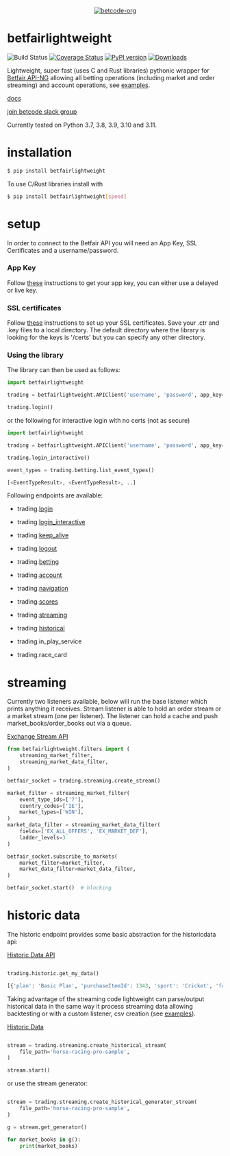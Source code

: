 <p align="center">
  <a href="https://github.com/betcode-org">
    <img src="docs/images/logo-full.png" title="betcode-org">
  </a>
</p>

# betfairlightweight

![Build Status](https://github.com/betcode-org/betfair/actions/workflows/test.yml/badge.svg) [![Coverage Status](https://coveralls.io/repos/github/liampauling/betfair/badge.svg?branch=master)](https://coveralls.io/github/liampauling/betfair?branch=master) [![PyPI version](https://badge.fury.io/py/betfairlightweight.svg)](https://pypi.python.org/pypi/betfairlightweight) [![Downloads](https://pepy.tech/badge/betfairlightweight)](https://pepy.tech/project/betfairlightweight)

Lightweight, super fast (uses C and Rust libraries) pythonic wrapper for [Betfair API-NG](https://docs.developer.betfair.com/display/1smk3cen4v3lu3yomq5qye0ni) allowing all betting operations (including market and order streaming) and account operations, see [examples](https://github.com/betcode-org/betfair/tree/master/examples).

[docs](https://betcode-org.github.io/betfair/)

[join betcode slack group](https://join.slack.com/t/betcode-org/shared_invite/zt-h0ato238-PPbfU_T7Ji0ORjz0ESIJkg)

Currently tested on Python 3.7, 3.8, 3.9, 3.10 and 3.11.

# installation

```bash
$ pip install betfairlightweight
```

To use C/Rust libraries install with

```bash
$ pip install betfairlightweight[speed]
```

# setup

In order to connect to the Betfair API you will need an App Key, SSL Certificates and a username/password.

### App Key
Follow [these](https://docs.developer.betfair.com/display/1smk3cen4v3lu3yomq5qye0ni/Application+Keys) instructions to get your app key, you can either use a delayed or live key.

### SSL certificates
Follow [these](https://docs.developer.betfair.com/display/1smk3cen4v3lu3yomq5qye0ni/Non-Interactive+%28bot%29+login) instructions to set up your SSL certificates. Save your .ctr and .key files to a local directory. The default directory where the library is looking for the keys is '/certs' but you can specify any other directory.

### Using the library

The library can then be used as follows:

```python
import betfairlightweight

trading = betfairlightweight.APIClient('username', 'password', app_key='app_key', certs='/certs')

trading.login()
```

or the following for interactive login with no certs (not as secure)

```python
import betfairlightweight

trading = betfairlightweight.APIClient('username', 'password', app_key='app_key')

trading.login_interactive()
```


```python
event_types = trading.betting.list_event_types()

[<EventTypeResult>, <EventTypeResult>, ..]
```

Following endpoints are available:

- trading.[login](https://docs.developer.betfair.com/display/1smk3cen4v3lu3yomq5qye0ni/Non-Interactive+%28bot%29+login)
- trading.[login_interactive](https://docs.developer.betfair.com/display/1smk3cen4v3lu3yomq5qye0ni/Interactive+Login+-+API+Endpoint)
- trading.[keep_alive](https://docs.developer.betfair.com/pages/viewpage.action?pageId=3834909#Login&SessionManagement-KeepAlive)
- trading.[logout](https://docs.developer.betfair.com/pages/viewpage.action?pageId=3834909#Login&SessionManagement-Logout)

- trading.[betting](https://docs.developer.betfair.com/display/1smk3cen4v3lu3yomq5qye0ni/Betting+API)
- trading.[account](https://docs.developer.betfair.com/display/1smk3cen4v3lu3yomq5qye0ni/Accounts+API)
- trading.[navigation](https://docs.developer.betfair.com/display/1smk3cen4v3lu3yomq5qye0ni/Navigation+Data+For+Applications)
- trading.[scores](https://docs.developer.betfair.com/display/1smk3cen4v3lu3yomq5qye0ni/Race+Status+API)
- trading.[streaming](https://docs.developer.betfair.com/display/1smk3cen4v3lu3yomq5qye0ni/Exchange+Stream+API)
- trading.[historical](https://historicdata.betfair.com/#/apidocs)

- trading.in_play_service
- trading.race_card


# streaming

Currently two listeners available, below will run the base listener which prints anything it receives. Stream listener is able to hold an order stream or a market stream (one per listener). The listener can hold a cache and push market_books/order_books out via a queue.

[Exchange Stream API](https://docs.developer.betfair.com/display/1smk3cen4v3lu3yomq5qye0ni/Exchange+Stream+API)

```python
from betfairlightweight.filters import (
    streaming_market_filter,
    streaming_market_data_filter,
)

betfair_socket = trading.streaming.create_stream()

market_filter = streaming_market_filter(
    event_type_ids=['7'],
    country_codes=['IE'],
    market_types=['WIN'],
)
market_data_filter = streaming_market_data_filter(
    fields=['EX_ALL_OFFERS', 'EX_MARKET_DEF'],
    ladder_levels=3
)

betfair_socket.subscribe_to_markets(
    market_filter=market_filter,
    market_data_filter=market_data_filter,
)

betfair_socket.start()  # blocking
```

# historic data

The historic endpoint provides some basic abstraction for the historicdata api:

[Historic Data API](https://historicdata.betfair.com/#/apidocs)

```python

trading.historic.get_my_data()

[{'plan': 'Basic Plan', 'purchaseItemId': 1343, 'sport': 'Cricket', 'forDate': '2017-06-01T00:00:00'}]
```

Taking advantage of the streaming code lightweight can parse/output historical data in the same way it process streaming data allowing backtesting or with a custom listener, csv creation (see [examples](https://github.com/betcode-org/betfair/tree/master/examples)).

[Historic Data](https://historicdata.betfair.com/#/home)

```python

stream = trading.streaming.create_historical_stream(
    file_path='horse-racing-pro-sample',
)

stream.start()
```

or use the  stream generator:

```python

stream = trading.streaming.create_historical_generator_stream(
    file_path='horse-racing-pro-sample',
)

g = stream.get_generator()

for market_books in g():
    print(market_books)
```
